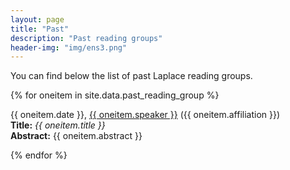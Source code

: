 ```yaml
---
layout: page
title: "Past"
description: "Past reading groups"
header-img: "img/ens3.png"
---
```


You can find below the list of past Laplace reading groups.


{% for oneitem in site.data.past_reading_group %}
<p>
  {{ oneitem.date }}, <a href="{{ oneitem.url }}">{{ oneitem.speaker }}</a> ({{ oneitem.affiliation }})
  <br/>
  <b>Title:</b> <i>{{ oneitem.title }}</i><br/>
  <b>Abstract:</b> {{ oneitem.abstract }}
  </p>
{% endfor %}
